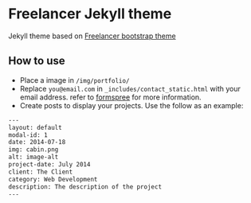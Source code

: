 Freelancer Jekyll theme
=========================

Jekyll theme based on [Freelancer bootstrap theme ](http://startbootstrap.com/templates/freelancer/)

## How to use
 - Place a image in `/img/portfolio/`
 - Replace `you@email.com` in `_includes/contact_static.html` with your email address. refer to [formspree](http://formspree.io/) for more information.
 - Create posts to display your projects. Use the follow as an example:

```txt
---
layout: default
modal-id: 1
date: 2014-07-18
img: cabin.png
alt: image-alt
project-date: July 2014
client: The Client
category: Web Development
description: The description of the project
---
```
